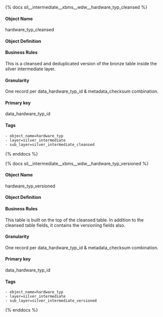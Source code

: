 {% docs sil__intermediate__xbms__wdw__hardware_typ_cleansed %}

#### Object Name
hardware_typ_cleansed

#### Object Definition


#### Business Rules
This is a cleansed and deduplicated version of the bronze table inside the silver intermediate layer.

#### Granularity
One record per data_hardware_typ_id & metadata_checksum combination.

#### Primary key
data_hardware_typ_id

#### Tags
    - object_name=hardware_typ
    - layer=silver_intermediate
    - sub_layer=silver_intermediate_cleansed

{% enddocs %}

{% docs sil__intermediate__xbms__wdw__hardware_typ_versioned %}

#### Object Name
hardware_typ_versioned

#### Object Definition


#### Business Rules
This table is built on the top of the cleansed table. In addition to the cleansed table fields, it contains the versioning fields also.

#### Granularity
One record per data_hardware_typ_id & metadata_checksum combination.

#### Primary key
data_hardware_typ_id

#### Tags
    - object_name=hardware_typ
    - layer=silver_intermediate
    - sub_layer=silver_intermediate_versioned

{% enddocs %}